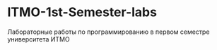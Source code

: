 # ITMO-1st-Semester-labs
Лабораторные работы по программированию в первом семестре университета ИТМО 
